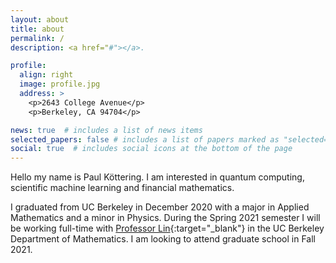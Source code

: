 ```yaml
---
layout: about
title: about
permalink: /
description: <a href="#"></a>.

profile:
  align: right
  image: profile.jpg
  address: >
    <p>2643 College Avenue</p>
    <p>Berkeley, CA 94704</p>

news: true  # includes a list of news items
selected_papers: false # includes a list of papers marked as "selected={true}"
social: true  # includes social icons at the bottom of the page
---
```


Hello my name is Paul K&ouml;ttering. I am interested in quantum computing, scientific machine learning and financial mathematics.

I graduated from UC Berkeley in December 2020 with a major in Applied Mathematics and a minor in Physics. During the Spring 2021 semester I will be working full-time with [Professor Lin](https://math.berkeley.edu/~linlin/index.html){:target="\_blank"} in the UC Berkeley Department of Mathematics. I am looking to attend graduate school in Fall 2021.
